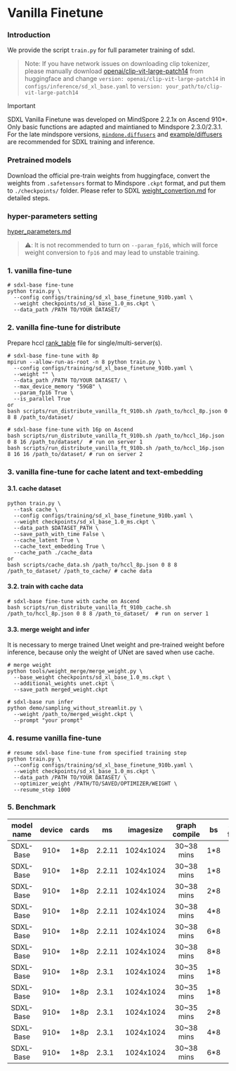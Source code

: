 # Vanilla Finetune

### Introduction

We provide the script `train.py` for full parameter training of sdxl.

> Note: If you have network issues on downloading clip tokenizer, please manually download [openai/clip-vit-large-patch14](https://huggingface.co/openai/clip-vit-large-patch14) from huggingface and change `version: openai/clip-vit-large-patch14` in `configs/inference/sd_xl_base.yaml` to `version: your_path/to/clip-vit-large-patch14`

> [!IMPORTANT]
>
> SDXL Vanilla Finetune was developed on MindSpore 2.2.1x on Ascend 910*. Only basic functions are adapted and maintianed to Mindspore 2.3.0/2.3.1. For the late mindspore versions, [`mindone.diffusers`](https://github.com/mindspore-lab/mindone/tree/master/mindone/diffusers) and [example/diffusers](https://github.com/mindspore-lab/mindone/tree/master/examples/diffusers) are recommended for SDXL training and inference.

### Pretrained models

Download the official pre-train weights from huggingface, convert the weights from `.safetensors` format to Mindspore `.ckpt` format, and put them to `./checkpoints/` folder. Please refer to SDXL [weight_convertion.md](./weight_convertion.md) for detailed steps.

### hyper-parameters setting

[hyper_parameters.md](./hyper_parameters.md)

> ⚠️: It is not recommended to turn on `--param_fp16`, which will force weight conversion to `fp16` and may lead to unstable training.

### 1. vanilla fine-tune

```shell
# sdxl-base fine-tune
python train.py \
  --config configs/training/sd_xl_base_finetune_910b.yaml \
  --weight checkpoints/sd_xl_base_1.0_ms.ckpt \
  --data_path /PATH TO/YOUR DATASET/
```

### 2. vanilla fine-tune for distribute

Prepare hccl [rank_table](./tools/rank_table_generation/README.md) file for single/multi-server(s).

```shell
# sdxl-base fine-tune with 8p
mpirun --allow-run-as-root -n 8 python train.py \
  --config configs/training/sd_xl_base_finetune_910b.yaml \
  --weight "" \
  --data_path /PATH TO/YOUR DATASET/ \
  --max_device_memory "59GB" \
  --param_fp16 True \
  --is_parallel True
or
bash scripts/run_distribute_vanilla_ft_910b.sh /path_to/hccl_8p.json 0 8 8 /path_to/dataset/

# sdxl-base fine-tune with 16p on Ascend
bash scripts/run_distribute_vanilla_ft_910b.sh /path_to/hccl_16p.json 0 8 16 /path_to/dataset/  # run on server 1
bash scripts/run_distribute_vanilla_ft_910b.sh /path_to/hccl_16p.json 8 16 16 /path_to/dataset/ # run on server 2
```

### 3. vanilla fine-tune for cache latent and text-embedding

#### 3.1. cache dataset

```shell
python train.py \
  --task cache \
  --config configs/training/sd_xl_base_finetune_910b.yaml \
  --weight checkpoints/sd_xl_base_1.0_ms.ckpt \
  --data_path $DATASET_PATH \
  --save_path_with_time False \
  --cache_latent True \
  --cache_text_embedding True \
  --cache_path ./cache_data
or
bash scripts/cache_data.sh /path_to/hccl_8p.json 0 8 8 /path_to_dataset/ /path_to_cache/ # cache data
```

#### 3.2. train with cache data

```shell
# sdxl-base fine-tune with cache on Ascend
bash scripts/run_distribute_vanilla_ft_910b_cache.sh /path_to/hccl_8p.json 0 8 8 /path_to_dataset/  # run on server 1
```

#### 3.3. merge weight and infer

It is necessary to merge trained Unet weight and pre-trained weight before inference, because only the weight of UNet are saved when use cache.

```shell
# merge weight
python tools/weight_merge/merge_weight.py \
  --base_weight checkpoints/sd_xl_base_1.0_ms.ckpt \
  --additional_weights unet.ckpt \
  --save_path merged_weight.ckpt

# sdxl-base run infer
python demo/sampling_without_streamlit.py \
  --weight /path_to/merged_weight.ckpt \
  --prompt "your prompt"
```

### 4. resume vanilla fine-tune

```shell
# resume sdxl-base fine-tune from specified training step
python train.py \
  --config configs/training/sd_xl_base_finetune_910b.yaml \
  --weight checkpoints/sd_xl_base_1.0_ms.ckpt \
  --data_path /PATH TO/YOUR DATASET/ \
  --optimizer_weight /PATH/TO/SAVED/OPTIMIZER/WEIGHT \
  --resume_step 1000
```


### 5. Benchmark


| model name | device | cards | ms     | imagesize | graph compile |  bs  | amp fp16 |  fa  | cache | sink | step time |  fps  |
| :--------: | :----: | :---: | ------ | :-------: | :-----------: | :--: | :------: | :--: | :---: | :--: | :-------: | :---: |
| SDXL-Base  |  910*  | 1*8p  | 2.2.11 | 1024x1024 |  30~38 mins   | 1*8  |    on    | off  |  off  | off  |   1.10s   | 7.27  |
| SDXL-Base  |  910*  | 1*8p  | 2.2.11 | 1024x1024 |  30~38 mins   | 1*8  |    on    |  on  |  on   |  on  |   0.74s   | 10.81 |
| SDXL-Base  |  910*  | 1*8p  | 2.2.11 | 1024x1024 |  30~38 mins   | 2*8  |    on    |  on  |  on   |  on  |   0.87s   | 18.39 |
| SDXL-Base  |  910*  | 1*8p  | 2.2.11 | 1024x1024 |  30~38 mins   | 4*8  |    on    |  on  |  on   |  on  |   1.38s   | 23.18 |
| SDXL-Base  |  910*  | 1*8p  | 2.2.11 | 1024x1024 |  30~38 mins   | 6*8  |    on    |  on  |  on   |  on  |   1.96s   | 24.48 |
| SDXL-Base  |  910*  | 1*8p  | 2.2.11 | 1024x1024 |  30~38 mins   | 8*8  |    on    |  on  |  on   |  on  |   2.51s   | 25.52 |
| SDXL-Base  |  910*  | 1*8p  | 2.3.1  | 1024x1024 |  30~35 mins   | 1*8  |    on    | off  |  off  | off  |   0.88s   | 9.09  |
| SDXL-Base  |  910*  | 1*8p  | 2.3.1  | 1024x1024 |  30~35 mins   | 1*8  |    on    |  on  |  on   |  on  |   0.53s   | 15.09 |
| SDXL-Base  |  910*  | 1*8p  | 2.3.1  | 1024x1024 |  30~35 mins   | 2*8  |    on    |  on  |  on   |  on  |   0.71s   | 22.54 |
| SDXL-Base  |  910*  | 1*8p  | 2.3.1  | 1024x1024 |  30~38 mins   | 4*8  |    on    |  on  |  on   |  on  |   1.07s   | 29.91 |
| SDXL-Base  |  910*  | 1*8p  | 2.3.1  | 1024x1024 |  30~38 mins   | 6*8  |    on    |  on  |  on   |  on  |    OOM    |  OOM  |

